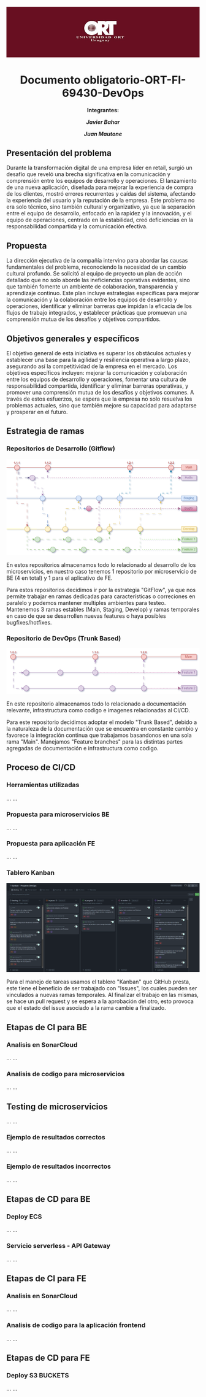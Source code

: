 <p style="text-align: center;">
  <img src="Extras/Imagenes/Logos/logoOrt.jpg" alt="Logo">
</p>

<center>

# Documento obligatorio-ORT-FI-69430-DevOps

</center>

<center>

**Integrantes:**

***Javier Bahar***

***Juan Mautone***

</center>

## Presentación del problema

Durante la transformación digital de una empresa líder en retail, surgió
un desafío que reveló una brecha significativa en la comunicación y
comprensión entre los equipos de desarrollo y operaciones. El
lanzamiento de una nueva aplicación, diseñada para mejorar la
experiencia de compra de los clientes, mostró errores recurrentes y
caídas del sistema, afectando la experiencia del usuario y la reputación
de la empresa. Este problema no era solo técnico, sino también cultural
y organizativo, ya que la separación entre el equipo de desarrollo,
enfocado en la rapidez y la innovación, y el equipo de operaciones,
centrado en la estabilidad, creó deficiencias en la responsabilidad
compartida y la comunicación efectiva.

## Propuesta

La dirección ejecutiva de la compañía intervino para abordar las causas
fundamentales del problema, reconociendo la necesidad de un cambio
cultural profundo. Se solicitó al equipo de proyecto un plan de acción
detallado que no solo aborde las ineficiencias operativas evidentes,
sino que también fomente un ambiente de colaboración, transparencia y
aprendizaje continuo. Este plan incluye estrategias específicas para
mejorar la comunicación y la colaboración entre los equipos de
desarrollo y operaciones, identificar y eliminar barreras que impidan la
eficacia de los flujos de trabajo integrados, y establecer prácticas que
promuevan una comprensión mutua de los desafíos y objetivos compartidos.

## Objetivos generales y específicos

El objetivo general de esta iniciativa es superar los obstáculos
actuales y establecer una base para la agilidad y resiliencia operativa
a largo plazo, asegurando así la competitividad de la empresa en el
mercado. Los objetivos específicos incluyen: mejorar la comunicación y
colaboración entre los equipos de desarrollo y operaciones, fomentar una
cultura de responsabilidad compartida, identificar y eliminar barreras
operativas, y promover una comprensión mutua de los desafíos y objetivos
comunes. A través de estos esfuerzos, se espera que la empresa no solo
resuelva los problemas actuales, sino que también mejore su capacidad
para adaptarse y prosperar en el futuro.

## Estrategia de ramas 
### Repositorios de Desarrollo (Gitflow)

<p style="text-align: center;">
  <img src="Extras/Imagenes/Diagramas/Diagrama-Desarrollo.png" alt="Diagrama de flujo">
</p>

En estos repositorios almacenamos todo lo relacionado al desarrollo de los microservicios, en nuestro caso tenemos 1 repositorio por microservicio de BE (4 en total) y 1 para el aplicativo de FE.

Para estos repositorios decidimos ir por la estrategia "GitFlow", ya que nos permite trabajar en ramas dedicadas para características o correciones en paralelo y podemos mantener multiples ambientes para testeo.
Mantenemos 3 ramas estables (Main, Staging, Develop) y ramas temporales en caso de que se desarrollen nuevas features o haya posibles bugfixes/hotfixes.

### Repositorio de DevOps (Trunk Based)

<p style="text-align: center;">
  <img src="Extras/Imagenes/Diagramas/Diagrama-DevOps.png" alt="Diagrama de flujo">
</p>

En este repositorio almacenamos todo lo relacionado a documentación relevante, infrastructura como codigo e imagenes relacionadas al CI/CD.

Para este repositorio decidimos adoptar el modelo "Trunk Based", debido a la naturaleza de la documentación que se encuentra en constante cambio y favorece la integración continua que trabajamos basandonos en una sola rama "Main". 
Manejamos "Feature branches" para las distintas partes agregadas de documentación e infrastructura como codigo.

## Proceso de CI/CD  

### Herramientas utilizadas

...
...

### Propuesta para microservicios BE

...
...

### Propuesta para aplicación FE

...
...

### Tablero Kanban

<p style="text-align: center;">
  <img src="Extras/Imagenes/Kanban.png" alt="Diagrama de flujo">
</p>

Para el manejo de tareas usamos el tablero "Kanban" que GitHub presta, este tiene el beneficio de ser trabajado con "Issues", los cuales pueden ser vinculados a nuevas ramas temporales. Al finalizar el trabajo en las mismas, se hace un pull request y se espera a la aprobación del otro, esto provoca que el estado del issue asociado a la rama cambie a finalizado.



## Etapas de CI para BE
### Analisis en SonarCloud 
...
...

### Analisis de codigo para microservicios 

...
...

## Testing de microservicios 

...
...

### Ejemplo de resultados correctos

...
...

### Ejemplo de resultados incorrectos

...
...

## Etapas de CD para BE
### Deploy ECS

...
...

### Servicio serverless - API Gateway

...
...

## Etapas de CI para FE
### Analisis en SonarCloud 
...
...

### Analisis de codigo para la aplicación frontend

...
...

## Etapas de CD para FE
### Deploy S3 BUCKETS

...
...
